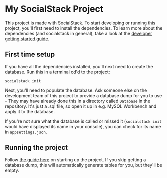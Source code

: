 # My SocialStack Project

This project is made with SocialStack. To start developing or running this project, you'll first need to install the dependencies. To learn more about the dependencies (and socialstack in general), take a look at the [developer getting started guide](https://source.socialstack.dev/documentation/guide/blob/master/DeveloperGuide/Readme.md).


## First time setup

If you have all the dependencies installed, you'll next need to create the database. Run this in a terminal cd'd to the project:

```
socialstack init
```

Next, you'll need to populate the database. Ask someone else on the development team of this project to provide a database dump for you to use - They may have already done this in a directory called `Database` in the repository. It's just a .sql file, so open it up in e.g. MySQL Workbench and apply it to the database. 

If you're not sure what the database is called or missed it (`socialstack init` would have displayed its name in your console), you can check for its name in `appsettings.json`.

## Running the project

Follow [the guide here](https://source.socialstack.dev/documentation/guide/blob/master/DeveloperGuide/Readme.md#running-a-project) on starting up the project. If you skip getting a database dump, this will automatically generate tables for you, but they'll be empty.